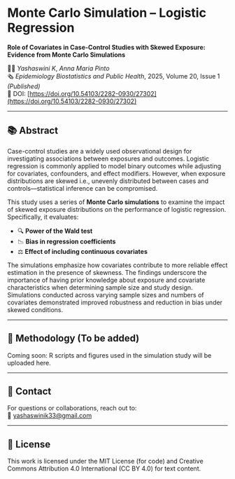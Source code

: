 # Monte Carlo Simulation – Logistic Regression

**Role of Covariates in Case-Control Studies with Skewed Exposure: Evidence from Monte Carlo Simulations**

👩‍💻 *Yashaswini K*, *Anna Maria Pinto*  
🗞️ *Epidemiology Biostatistics and Public Health*, 2025, Volume 20, Issue 1 *(Published)*  
🔗 DOI: [https://doi.org/10.54103/2282-0930/27302](https://doi.org/10.54103/2282-0930/27302)

---

## 📚 Abstract

Case-control studies are a widely used observational design for investigating associations between exposures and outcomes. Logistic regression is commonly applied to model binary outcomes while adjusting for covariates, confounders, and effect modifiers. However, when exposure distributions are skewed i.e., unevenly distributed between cases and controls—statistical inference can be compromised.

This study uses a series of **Monte Carlo simulations** to examine the impact of skewed exposure distributions on the performance of logistic regression. Specifically, it evaluates:
- 🔍 **Power of the Wald test**
- 📉 **Bias in regression coefficients**
- ⚖️ **Effect of including continuous covariates**

The simulations emphasize how covariates contribute to more reliable effect estimation in the presence of skewness. The findings underscore the importance of having prior knowledge about exposure and covariate characteristics when determining sample size and study design. Simulations conducted across varying sample sizes and numbers of covariates demonstrated improved robustness and reduction in bias under skewed conditions.

---

## 🧪 Methodology (To be added)

Coming soon: R scripts and figures used in the simulation study will be uploaded here.

---



## 📧 Contact

For questions or collaborations, reach out to:  
📩 yashaswinik33@gmail.com

---

## 📜 License

This work is licensed under the MIT License (for code) and Creative Commons Attribution 4.0 International (CC BY 4.0) for text content.
